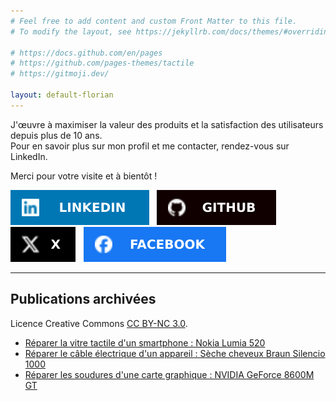 ```yaml
---
# Feel free to add content and custom Front Matter to this file.
# To modify the layout, see https://jekyllrb.com/docs/themes/#overriding-theme-defaults

# https://docs.github.com/en/pages
# https://github.com/pages-themes/tactile
# https://gitmoji.dev/

layout: default-florian
---
```


J'œuvre à maximiser la valeur des produits et la satisfaction des utilisateurs depuis plus de 10 ans.<br />
Pour en savoir plus sur mon profil et me contacter, rendez-vous sur LinkedIn.

Merci pour votre visite et à bientôt !

[![LinkedIn](assets/linkedin.svg)](https://www.linkedin.com/in/floriangouy/) 
&nbsp; [![X (GitHub)](assets/github.svg)](https://github.com/floriangouy/)
&nbsp; [![X (Twitter)](assets/x.svg)](https://x.com/floriangouy) 
&nbsp; [![X (Facebook)](assets/facebook.svg)](https://fr-fr.facebook.com/public/Florian-Gouy)

<!-- Profile badges from https://github.com/alexandresanlim/Badges4-README.md-Profile -->

---

## Publications archivées

Licence Creative Commons [CC BY-NC 3.0](https://creativecommons.org/licenses/by-nc/3.0/deed.fr).

* [Réparer la vitre tactile d'un smartphone : Nokia Lumia 520](https://archive.fablabo.net/wiki/R%C3%A9parer_la_vitre_tactile_d%27un_smartphone_:_Nokia_Lumia_520)
* [Réparer le câble électrique d'un appareil : Sèche cheveux Braun Silencio 1000](https://archive.fablabo.net/wiki/R%C3%A9parer_le_c%C3%A2ble_%C3%A9lectrique_d%27un_appareil_:_S%C3%A8che_cheveux_Braun_Silencio_1000)
* [Réparer les soudures d'une carte graphique : NVIDIA GeForce 8600M GT](https://archive.fablabo.net/wiki/R%C3%A9parer_les_soudures_d%27une_carte_graphique_:_NVIDIA_GeForce_8600M_GT)
